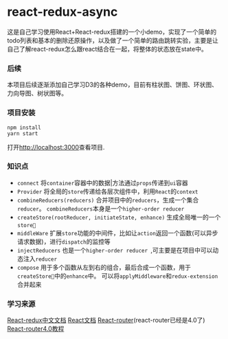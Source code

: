 # react-redux-async
这是自己学习使用React+React-redux搭建的一个小demo，实现了一个简单的todo列表和基本的删除还原操作，以及做了一个简单的路由跳转实验，主要是让自己了解react-redux怎么跟react结合在一起，将整体的状态放在state中。

### 后续
本项目后续逐渐添加自己学习D3的各种demo，目前有柱状图、饼图、环状图、力向导图、树状图等。

### 项目安装
    npm install
    yarn start
打开[http://localhost:3000](http://localhost:3000)查看项目.

### 知识点
- `connect`
将`container`容器中的数据|方法通过`props`传递到`ui`容器
- `Provider`
将全局的`store`传递给各层次组件中，利用`React`的`context`
- `combineReducers(reducers)`
合并项目中的`reducers`，生成一个集合`reducer`。
`combineReducers`本身是一个`higher-order reducer`
- `createStore(rootReducer, initiateState, enhance)`
生成全局唯一的一个`store`
- `middleWare`
扩展`store`功能的中间件，比如让`action`返回一个函数(可以异步请求数据)，进行`dispatch`的监控等
- `injectReducers`
也是一个`higher-order reducer `,可主要是在项目中可以动态注入`reducer`
-  `compose`
用于多个函数从左到右的组合，最后合成一个函数，用于`createStore`中的`enhance`中。
可以将`applyMiddleware`和`redux-extension`合并起来

### 学习来源
[React-redux中文文档](https://cn.redux.js.org/)
[React文档](https://react.docschina.org/docs/getting-started.html)
[React-router](https://react-guide.github.io/react-router-cn/)(react-router已经是4.0了)
[React-router4.0教程](https://reacttraining.com/react-router/core/guides/philosophy)
